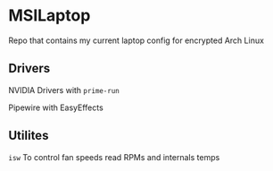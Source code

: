 # MSILaptop
Repo that contains my current laptop config for encrypted Arch Linux



## Drivers
NVIDIA Drivers with `prime-run`

Pipewire with EasyEffects


## Utilites
`isw` To control fan speeds read RPMs and internals temps
